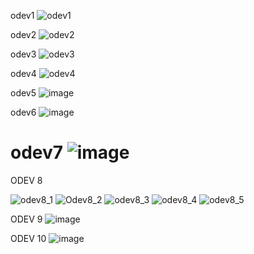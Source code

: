 odev1
![odev1](https://github.com/user-attachments/assets/0da39364-f805-4a20-8602-693462b928d2)

odev2
![odev2](https://github.com/user-attachments/assets/ac7b3335-bdf2-474a-be9f-54bccb310d38)

odev3
![odev3](https://github.com/user-attachments/assets/a85a1538-b248-462a-b1e9-e2c611a2a090)

odev4
![odev4](https://github.com/user-attachments/assets/9f753ec5-ebcd-460e-a9f8-78b864207b05)

odev5
![image](https://github.com/user-attachments/assets/946b48ec-799b-48ce-9a54-0062d77562dd)

odev6
![image](https://github.com/user-attachments/assets/f825a364-608c-4faa-9cf1-9fdeeffecf60)

odev7 
![image](https://github.com/user-attachments/assets/800c4dc2-b461-4fe3-86f6-bbebe2d3c242)
====================================================
ODEV 8 

![odev8_1](https://github.com/user-attachments/assets/7ce3dfcb-1d38-4bbf-a2f1-0e252ddba073)
![Odev8_2](https://github.com/user-attachments/assets/ca83b715-34a7-4c2b-8621-5161ef674e51)
![odev8_3](https://github.com/user-attachments/assets/ebc94618-5221-41b1-b630-9ddf593b8d55)
![odev8_4](https://github.com/user-attachments/assets/1e41929e-b78b-47f6-ae5d-e30de323fac3)
![odev8_5](https://github.com/user-attachments/assets/8ba23b82-0f72-47c0-824c-e2224de6250b)

ODEV 9 
![image](https://github.com/user-attachments/assets/df324977-402e-4b1f-9eb6-0491d3c7db3c)

ODEV 10
![image](https://github.com/user-attachments/assets/3082f695-2b0f-4831-a324-303c20d9f7f5)
